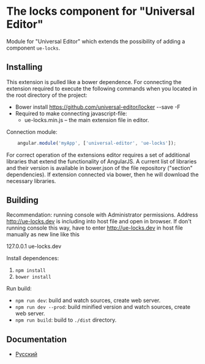 # The locks component for "Universal Editor"

Module for "Universal Editor" which extends the possibility of adding a component `ue-locks`.

## Installing

This extension is pulled like a bower dependence. For connecting the extension required to execute
the following commands when you located in the root directory of the project:

* Bower install https://github.com/universal-editor/locker --save -F
* Required to make connecting javascript-file:
  * ue-locks.min.js – the main extension file in editor.

Connection module:

```javascript
    angular.module('myApp', ['universal-editor', 'ue-locks']);
```

For correct operation of the extensions editor requires a set of additional libraries that extend the functionality of AngularJS.
A current list of libraries and their version is available in bower.json of the file repository ("section" dependencies). If
extension connected via bower, then he will download the necessary libraries.

## Building

Recommendation: running console with Administrator permissions. Address http://ue-locks.dev is including into host file and open in browser.
If don't running console this way, have to enter http://ue-locks.dev in host file manually as new line like this

127.0.0.1 ue-locks.dev

Install dependences:

1. `npm install`
1. `bower install`

Run build:

* `npm run dev`: build and watch sources, create web server. 
* `npm run dev --prod`: build minified version and watch sources, create web server.
* `npm run build`: build to `./dist` directory.

## Documentation

* [Русский](docs/ru/README.md)
